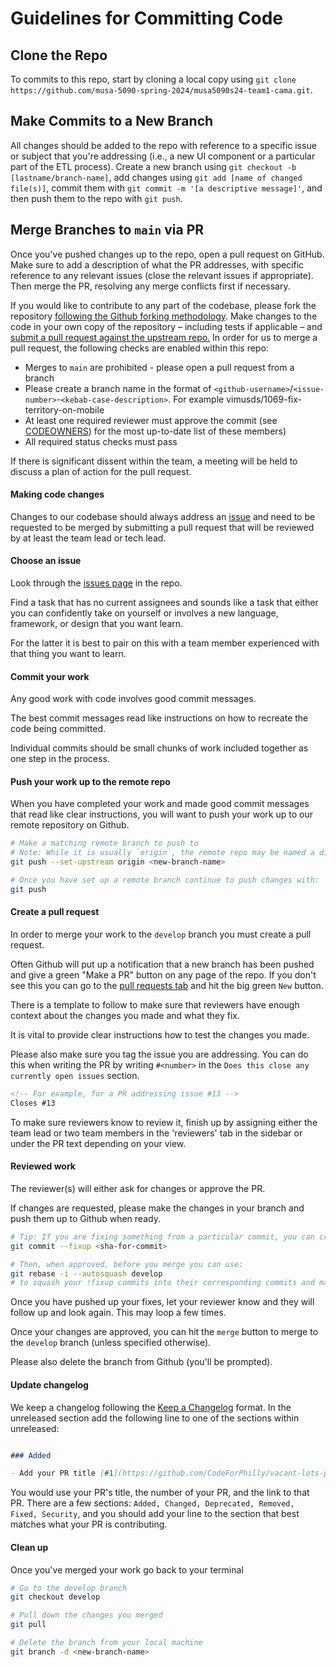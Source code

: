 # Guidelines for Committing Code

## Clone the Repo
To commits to this repo, start by cloning a local copy using `git clone https://github.com/musa-5090-spring-2024/musa5090s24-team1-cama.git`.

## Make Commits to a New Branch
All changes should be added to the repo with reference to a specific issue or subject that you're addressing (i.e., a new UI component or a particular part of the ETL process). Create a new branch using `git checkout -b [lastname/branch-name]`, add changes using `git add [name of changed file(s)]`, commit them with `git commit -m '[a descriptive message]'`, and then push them to the repo with `git push`.

## Merge Branches to `main` via PR
Once you've pushed changes up to the repo, open a pull request on GitHub. Make sure to add a description of what the PR addresses, with specific reference to any relevant issues (close the relevant issues if appropriate). Then merge the PR, resolving any merge conflicts first if necessary.




If you would like to contribute to any part of the codebase, please fork the repository [following the Github forking methodology](https://docs.github.com/en/github/getting-started-with-github/quickstart/fork-a-repo). Make changes to the code in your own copy of the repository – including tests if applicable – and [submit a pull request against the upstream repo.](https://docs.github.com/en/github/collaborating-with-pull-requests/proposing-changes-to-your-work-with-pull-requests/creating-a-pull-request-from-a-fork) In order for us to merge a pull request, the following checks are enabled within this repo:

- Merges to `main` are prohibited - please open a pull request from a branch
- Please create a branch name in the format of `<github-username>`/`<issue-number>`-`<kebab-case-description>`. For example vimusds/1069-fix-territory-on-mobile
- At least one required reviewer must approve the commit (see [CODEOWNERS](https://github.com/CodeForPhilly/vacant-lots-proj/blob/main/.github/CODEOWNERS)) for the most up-to-date list of these members)
- All required status checks must pass

If there is significant dissent within the team, a meeting will be held to discuss a plan of action for the pull request.

#### Making code changes

Changes to our codebase should always address an [issue](https://github.com/CodeForPhilly/vacant-lots-proj/issues) and need to be requested to be merged by submitting a pull request that will be reviewed by at least the team lead or tech lead.

#### Choose an issue

Look through the [issues page](https://github.com/CodeForPhilly/vacant-lots-proj/issues) in the repo.

Find a task that has no current assignees and sounds like a task that either you can confidently take on yourself or involves a new language, framework, or design that you want learn.

For the latter it is best to pair on this with a team member experienced with that thing you want to learn. 

#### Commit your work

Any good work with code involves good commit messages.

The best commit messages read like instructions on how to recreate the code being committed.

Individual commits should be small chunks of work included together as one step in the process.

#### Push your work up to the remote repo

When you have completed your work and made good commit messages that read like clear instructions, you will want to push your work up to our remote repository on Github.

```sh
# Make a matching remote branch to push to
# Note: While it is usually `origin`, the remote repo may be named a different alias on your machine
git push --set-upstream origin <new-branch-name>

# Once you have set up a remote branch continue to push changes with:
git push
```

#### Create a pull request

In order to merge your work to the `develop` branch you must create a pull request.

Often Github will put up a notification that a new branch has been pushed and give a green "Make a PR" button on any page of the repo. If you don't see this you can go to the [pull requests tab](https://github.com/CodeForPhilly/vacant-lots-proj/pulls) and hit the big green `New` button.

There is a template to follow to make sure that reviewers have enough context about the changes you made and what they fix.

It is vital to provide clear instructions how to test the changes you made.

Please also make sure you tag the issue you are addressing. You can do this when writing the PR by writing `#<number>` in the `Does this close any currently open issues` section.

```md
<!-- For example, for a PR addressing issue #13 -->
Closes #13
```

To make sure reviewers know to review it, finish up by assigning either the team lead or two team members in the 'reviewers' tab in the sidebar or under the PR text depending on your view.

#### Reviewed work

The reviewer(s) will either ask for changes or approve the PR.

If changes are requested, please make the changes in your branch and push them up to Github when ready.

```bash
# Tip: If you are fixing something from a particular commit, you can create a !fixup commit with
git commit --fixup <sha-for-commit>

# Then, when approved, before you merge you can use:
git rebase -i --autosquash develop
# to squash your !fixup commits into their corresponding commits and make sure your branch is up to date with develop
```

Once you have pushed up your fixes, let your reviewer know and they will follow up and look again. This may loop a few times.

Once your changes are approved, you can hit the `merge` button to merge to the `develop` branch (unless specified otherwise).

Please also delete the branch from Github (you'll be prompted).

#### Update changelog

We keep a changelog following the [Keep a Changelog](https://keepachangelog.com/en/1.0.0/) format. In the unreleased section add the following line to one of the sections within unreleased:

```md

### Added

- Add your PR title [#1](https://github.com/CodeForPhilly/vacant-lots-proj/pull/1)

```

You would use your PR's title, the number of your PR, and the link to that PR. There are a few sections: `Added, Changed, Deprecated, Removed, Fixed, Security`, and you should add your line to the section that best matches what your PR is contributing.

#### Clean up

Once you've merged your work go back to your terminal

```sh
# Go to the develop branch
git checkout develop

# Pull down the changes you merged
git pull

# Delete the branch from your local machine
git branch -d <new-branch-name>
```

